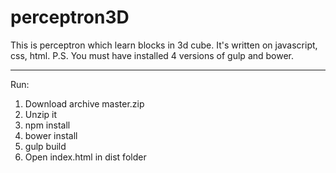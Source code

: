 # perceptron3D
This is perceptron which learn blocks in 3d cube.
It's written on javascript, css, html.
P.S. You must have installed 4 versions of gulp and bower.
____________________________________
Run:
1. Download archive master.zip
2. Unzip it
3. npm install
4. bower install
5. gulp build
6. Open index.html in dist folder

